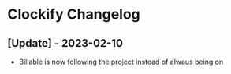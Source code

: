 # Clockify Changelog

 ## [Update] - 2023-02-10

 - Billable is now following the project instead of alwaus being on
